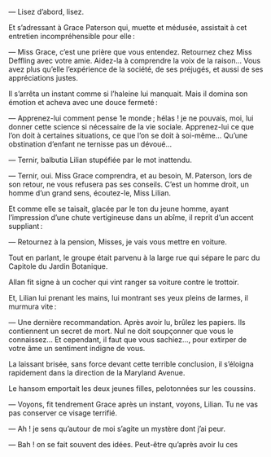 — Lisez d’abord, lisez.

Et s’adressant à Grace Paterson qui, muette et médusée, assistait à cet
entretien incompréhensible pour elle :

— Miss Grace, c’est une prière que vous entendez. Retournez chez Miss Deffling avec votre amie. Aidez-la à comprendre la voix de la raison…
Vous avez plus qu’elle l’expérience de la société, de ses préjugés, et aussi
de ses appréciations justes.

Il s’arrêta un instant comme si l’haleine lui manquait. Mais il domina son
émotion et acheva avec une douce fermeté :

— Apprenez-lui comment pense 1e monde ; hélas ! je ne pouvais, moi, lui
donner cette science si nécessaire de la vie sociale. Apprenez-lui ce que
l’on doit à certaines situations, ce que l’on se doit à soi-même… Qu’une
obstination d’enfant ne ternisse pas un dévoué…

— Ternir, balbutia Lilian stupéfiée par le mot inattendu.

— Ternir, oui. Miss Grace comprendra, et au besoin, M. Paterson, lors de son retour, ne vous refusera pas ses conseils. C’est un homme droit, un homme d’un grand sens, écoutez-le, Miss Lilian.

Et comme elle se taisait, glacée par le ton du jeune homme, ayant
l’impression d’une chute vertigineuse dans un abîme, il reprit d’un accent
suppliant :

— Retournez à la pension, Misses, je vais vous mettre en voiture.

Tout en parlant, le groupe était parvenu à la large rue qui sépare le parc du Capitole du Jardin Botanique.

Allan fit signe à un cocher qui vint ranger sa voiture contre le trottoir.

Et, Lilian lui prenant les mains, lui montrant ses yeux pleins de larmes,
il murmura vite :

— Une dernière recommandation. Après avoir lu, brûlez les papiers. Ils
contiennent un secret de mort. Nul ne doit soupçonner que vous le connaissez… Et cependant, il faut que vous sachiez…, pour extirper de votre âme un sentiment indigne de vous.

La laissant brisée, sans force devant cette terrible conclusion, il s’éloigna
rapidement dans la direction de la Maryland Avenue.

Le hansom emportait les deux jeunes filles, pelotonnées sur les coussins.

— Voyons, fit tendrement Grace après un instant, voyons, Lilian. Tu ne
vas pas conserver ce visage terrifié.

— Ah ! je sens qu’autour de moi s’agite un mystère dont j’ai peur.

— Bah ! on se fait souvent des idées. Peut-être qu’après avoir lu ces
